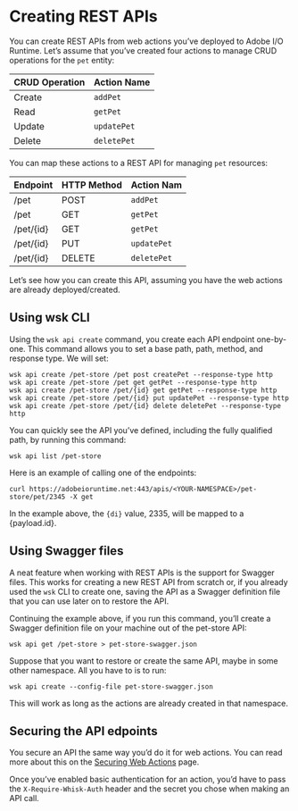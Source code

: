 # Creating REST APIs

You can create REST APIs from web actions you&rsquo;ve deployed to Adobe I/O Runtime. Let&rsquo;s assume that you&rsquo;ve created four actions to manage CRUD operations for the `pet` entity:


|CRUD Operation | Action Name |
|---|---|
| Create | `addPet` |
| Read | `getPet` |
| Update  | `updatePet` |
| Delete  | `deletePet` |

You can map these actions to a REST API for managing `pet` resources:

| Endpoint | HTTP Method | Action Nam |
|---|---| --- |
| /pet | POST | `addPet` |
| /pet | GET | `getPet` |
| /pet/{id} | GET | `getPet` |
| /pet/{id} | PUT | `updatePet` |
| /pet/{id} | DELETE | `deletePet` |

Let&rsquo;s see how you can create this API, assuming you have the web actions are already deployed/created.

## Using wsk CLI

Using the `wsk api create` command, you create each API endpoint one-by-one. This command allows you to set a base path, path, method, and response type. We will set:

```
wsk api create /pet-store /pet post createPet --response-type http
wsk api create /pet-store /pet get getPet --response-type http
wsk api create /pet-store /pet/{id} get getPet --response-type http
wsk api create /pet-store /pet/{id} put updatePet --response-type http
wsk api create /pet-store /pet/{id} delete deletePet --response-type http
```
You can quickly see the API you&rsquo;ve defined, including the fully qualified path, by running this command:
```
wsk api list /pet-store
```
Here is an example of calling one of the endpoints:
```
curl https://adobeioruntime.net:443/apis/<YOUR-NAMESPACE>/pet-store/pet/2345 -X get
```
In the example above, the `{di}` value, 2335, will be mapped to a {payload.id}.


## Using Swagger files

A neat feature when working with REST APIs is the support for Swagger files. This works for creating a new REST API from scratch or, if you already used the `wsk` CLI to create one,  saving the API as a Swagger definition file that you can use later on to restore the API.

Continuing the example above, if you run this command, you&rsquo;ll create a Swagger definition file on your machine out of the pet-store API:
```
wsk api get /pet-store > pet-store-swagger.json
```

Suppose that you want to restore or create the same API, maybe in some other namespace. All you have to is to run:
```
wsk api create --config-file pet-store-swagger.json
```
This will work as long as the actions are already created in that namespace.

## Securing the API edpoints

You secure an API the same way you&rsquo;d do it for web actions. You can read more about this on the [Securing Web Actions](securing_web_actions.md) page.

Once you&rsquo;ve enabled basic authentication for an action, you&rsquo;d have to pass the `X-Require-Whisk-Auth` header and the secret you chose when making an API call. 
